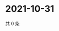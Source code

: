 # 2021-10-31

共 0 条

<!-- BEGIN WEIBO -->
<!-- 最后更新时间 Sun Oct 31 2021 03:06:53 GMT+0800 (China Standard Time) -->

<!-- END WEIBO -->
